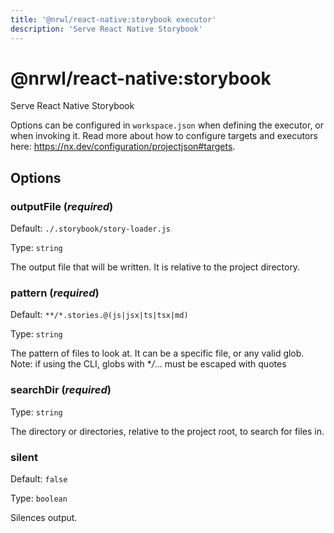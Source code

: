```yaml
---
title: '@nrwl/react-native:storybook executor'
description: 'Serve React Native Storybook'
---
```


# @nrwl/react-native:storybook

Serve React Native Storybook

Options can be configured in `workspace.json` when defining the executor, or when invoking it. Read more about how to configure targets and executors here: https://nx.dev/configuration/projectjson#targets.

## Options

### outputFile (_**required**_)

Default: `./.storybook/story-loader.js`

Type: `string`

The output file that will be written. It is relative to the project directory.

### pattern (_**required**_)

Default: `**/*.stories.@(js|jsx|ts|tsx|md)`

Type: `string`

The pattern of files to look at. It can be a specific file, or any valid glob. Note: if using the CLI, globs with \*_/_... must be escaped with quotes

### searchDir (_**required**_)

Type: `string`

The directory or directories, relative to the project root, to search for files in.

### silent

Default: `false`

Type: `boolean`

Silences output.
